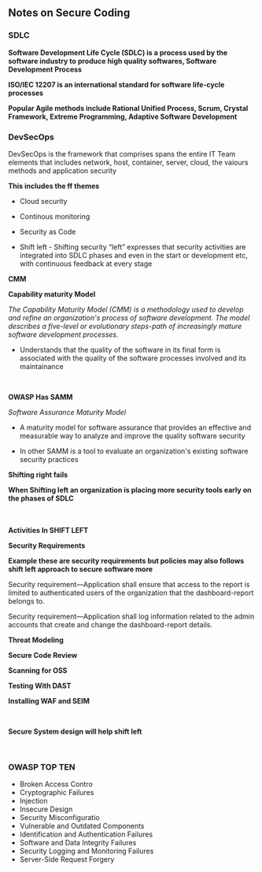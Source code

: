 ## Notes on Secure Coding



### SDLC



**Software Development Life Cycle (SDLC) is a process used by the software industry to produce high quality softwares,  Software Development Process**


**ISO/IEC 12207 is an international standard for software life-cycle processes**


**Popular Agile methods include Rational Unified Process, Scrum, Crystal Framework, Extreme Programming, Adaptive Software Development**


### DevSecOps

DevSecOps is the framework that comprises spans the entire IT Team elements that includes network, host, container, server, cloud, the vaiours methods and application security  

**This includes the ff themes**

* Cloud security
 
* Continous monitoring 

* Security as Code

* Shift left - Shifting security “left” expresses that security activities are integrated into SDLC phases and even in the start or development etc, with continuous feedback at every stage 

**CMM**

**Capability maturity Model**

_The Capability Maturity Model (CMM) is a methodology used to develop and refine an organization's process of software development. The model describes a five-level or evolutionary steps-path of increasingly mature software development processes._







* Understands that the quality of the software in its final form is associated with the quality of the software processes involved and its maintainance


<br>

**OWASP Has SAMM**

_Software Assurance Maturity Model_

  * A maturity model for software assurance that provides an effective and measurable way to analyze and improve the quality software security 
  
  * In other SAMM is a tool to evaluate an organization's existing software security practices




**Shifting right fails**

**When Shifting left an organization is placing  more security tools early on the phases of SDLC**

<br><br>
**Activities In SHIFT LEFT**
<br>

  **Security Requirements**


  **Example these are security requirements but policies may also follows shift left approach to secure software more**

   Security requirement—Application shall ensure that access to the report is limited to authenticated users of the organization that the dashboard-report belongs to.

   Security requirement—Application shall log information related to the admin accounts that create and change the dashboard-report details.



   **Threat Modeling**

   **Secure Code Review**

   **Scanning for OSS**

   **Testing With DAST**

   **Installing WAF and SEIM**



<br>


 **Secure System design will help shift left**



<br> 

### OWASP TOP TEN

* Broken Access Contro 
* Cryptographic Failures  
* Injection  
* Insecure Design 
* Security Misconfiguratio
* Vulnerable and Outdated Components 
* Identification and Authentication Failures  
* Software and Data Integrity Failures 
* Security Logging and Monitoring Failures 
* Server-Side Request Forgery








